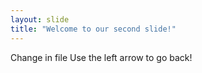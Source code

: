 ```yaml
---
layout: slide
title: "Welcome to our second slide!"
---
```

Change in file
Use the left arrow to go back!
